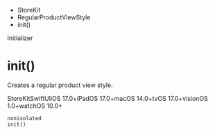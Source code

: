 

- StoreKit
- RegularProductViewStyle
-  init() 

Initializer

# init()

Creates a regular product view style.

StoreKitSwiftUIiOS 17.0+iPadOS 17.0+macOS 14.0+tvOS 17.0+visionOS 1.0+watchOS 10.0+

``` source
nonisolated
init()
```

